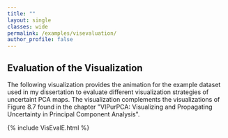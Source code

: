 ```yaml
---
title: ""
layout: single
classes: wide
permalink: /examples/visevaluation/
author_profile: false
---
```


## Evaluation of the Visualization
The following visualization provides the animation for the example dataset used in my dissertation to evaluate different visualization strategies of uncertaint PCA maps. The visualization complements the visualizations of Figure 8.7 found in the chapter "VIPurPCA: Visualizing and Propagating Uncertainty in Principal Component Analysis".

{% include VisEvalE.html %}
